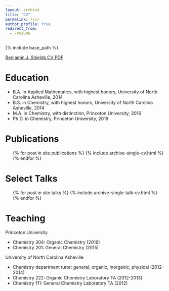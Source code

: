 ```yaml
---
layout: archive
title: "CV"
permalink: /cv/
author_profile: true
redirect_from:
  - /resume
---
```


{% include base_path %}

[Benjamin J. Shields CV PDF](http://b-shields.github.io/files/Benjamin_Shields_CV_2020.pdf)

Education
======
* B.A. in Applied Mathematics, with highest honors, University of North Carolina Asheville, 2014
* B.S. in Chemistry, with highest honors, University of North Carolina Asheville, 2014
* M.A. in Chemistry, with distinction, Princeton University, 2016
* Ph.D. in Chemistry, Princeton University, 2019

Publications
======
  <ul>{% for post in site.publications %}
    {% include archive-single-cv.html %}
  {% endfor %}</ul>
  
Select Talks
======
  <ul>{% for post in site.talks %}
    {% include archive-single-talk-cv.html %}
  {% endfor %}</ul>
  
Teaching
======
Princeton University
* Chemistry 304: Organic Chemistry (2016)
* Chemistry 201: General Chemistry (2015)

University of North Carolina Asheville						
* Chemistry department tutor: general, organic, inorganic, physical	(2012-2014)
* Chemistry 222: Organic Chemistry Laboratory TA	(2012-2013)
* Chemistry 111: General Chemistry Laboratory TA (2012)

